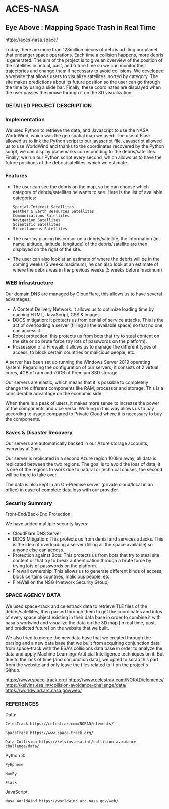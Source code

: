 # ACES-NASA
## Eye Above : Mapping Space Trash in Real Time 

https://aces-nasa.space/

Today, there are more than 128million pieces of debris orbiting our planet that endanger space operations. Each time a collision happens, more debris is generated. The aim of the project is to give an overview of the position of the satellites in actual, past, and future time so we can monitor their trajectories and change them if necessary to avoid collisions. We developed a website that allows users to visualize satellites, sorted by category. The site makes predictions about its future position so the user can go through the time by using a slide bar. Finally, these coordinates are displayed when the user passes the mouse through it on the 3D visualization.

### DETAILED PROJECT DESCRIPTION
### Implementation

We used Python to retrieve the data, and Javascript to use the NASA WorldWind, which was the geo spatial map we used. The use of Flask allowed us to link the Python script to our javascript file. Javascript allowed us to use WorldWind and thanks to the coordinates recovered by the Python script, we can display placemarks corresponding to the debris/satellites. Finally, we run our Python script every second, which allows us to have the future positions of the debris/satellites, which we estimate.

### Features

- The user can see the debris on the map, so he can choose which category of debris/satellites he wants to see. Here is the list of available categories: 



      Special-Interest Satellites
      Weather & Earth Resources Satellites
      Communications Satellites
      Navigation Satellites
      Scientific Satellites
      Miscellaneous Satellites


- The user by placing his cursor on a debris/satellite, the information (id, name, altitude, latitude, longitude) of the debris/satellite are then displayed on the right of the site.

 

- The user can also look at an estimate of where the debris will be in the coming weeks (5 weeks maximum), he can also look at an estimate of where the debris was in the previous weeks (5 weeks before maximum) 

### WEB Infrastructure
Our domain DNS are managed by CloudFlare, this allows us to have several advantages:



   - A Content Delivery Network: it allows us to optimize loading time by caching HTML, JavaScript, CSS & Images.
   - DDOS mitigation: it protects us from denial of service attacks. This is the act of overloading a server (filling all the available space) so that no one can access it.
   - Robot protection: this protects us from bots that try to steal content on the site or do brute force (try lots of passwords on the platform).
   - Possession of a Firewall: it allows us to manage the different types of access, to block certain countries or malicious people, etc.
 

A server has been set up running the Windows Server 2019 operating system. Regarding the configuration of our servers, it consists of 2 virtual cores, 4GB of ram and 70GB of Premium SSD storage.

Our servers are elastic, which means that it is possible to completely change the different components like RAM, processor and storage. This is a considerable advantage on the economic side.

When there is a peak of users, it makes more sense to increase the power of the components and vice versa. Working in this way allows us to pay according to usage compared to Private Cloud where it is necessary to buy the components.

### Saves & Disaster Recovery

Our servers are automatically backed in our Azure storage accounts, everyday at 2am.

Our server is replicated in a second Azure region 100km away, all data is replicated between the two regions. The goal is to avoid the loss of data, it is one of the regions to work due to natural or technical causes, the second will be there to take over.

The data is also kept in an On-Premise server (private cloud/local in an office) in case of complete data loss with our provider.

### Security Summary

Front-End/Back-End Protection:

We have added multiple security layers:



- CloudFlare DNS Server
- DDOS Mitigation: This protects us from denial and services attacks. This is the idea of overloading a server (filling all the space available) so anyone else can access.
- Protection against Bots: This protects us from bots that try to steal site content or that try to break authentication through a brute force by trying lots of passwords on the platform.
- Firewall ownership: This allows us to generate different kinds of access, block certains countries, malicious people, etc.
- FireWall on the NSG (Network Security Group) 

### SPACE AGENCY DATA

We used space-track and celestrack data to retrieve TLE files of the debris/satellites, then parsed through them to get the coordinates and infos of every space object existing in their data base in order to combine it with nasa's worlwind and visualize the data on the 3D map [in real time, past, and predicted future] on the website that we built.

We also tried to merge the new data base that we created through the parsing and a new data base that we built from acquiring conjunction data from space-track with the ESA's collisions data base in order to analyze the data and apply Machine Learning/ Artificial Intelligence techniques on it. But due to the lack of time [and conjunction data], we opted to scrap this part from the website and only leave the files related to it on the project's Github.

https://www.space-track.org/ https://www.celestrak.com/NORAD/elements/
https://kelvins.esa.int/collision-avoidance-challenge/data/
https://worldwind.arc.nasa.gov/web/

### REFERENCES

Data:

    CelesTrack https://celestrak.com/NORAD/elements/

    SpaceTrack https://www.space-track.org/

    Data Collision https://kelvins.esa.int/collision-avoidance-challenge/data/



Python 3:

    PyEpheme

    NumPy

    Flask



JavaScript:

    Nasa WorldWind https://worldwind.arc.nasa.gov/web/
